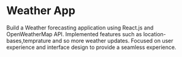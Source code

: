 # Weather App

Build a Weather forecasting application using React.js and OpenWeatherMap API.
Implemented features such as location-bases,temprature and so more weather updates.
Focused on user experience and interface design to provide a seamless experience. 
